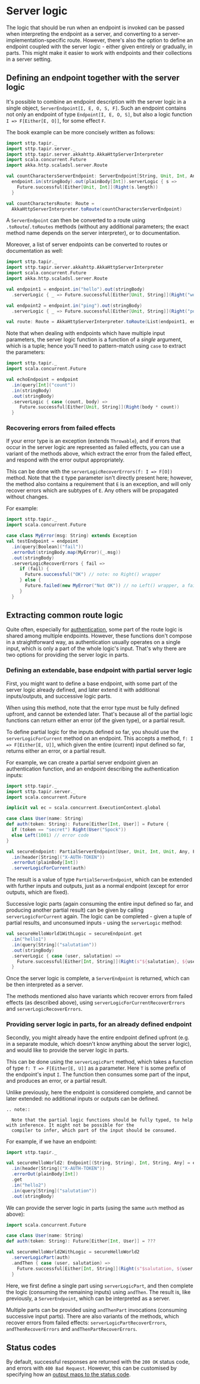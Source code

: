 # Server logic

The logic that should be run when an endpoint is invoked can be passed when interpreting the endpoint as a server, and
converting to a server-implementation-specific route. However, there's also the option to define an endpoint
coupled with the server logic - either given entirely or gradually, in parts. This might make it easier to work with
endpoints and their collections in a server setting.

## Defining an endpoint together with the server logic

It's possible to combine an endpoint description with the server logic in a single object,
`ServerEndpoint[I, E, O, S, F]`. Such an endpoint contains not only an endpoint of type `Endpoint[I, E, O, S]`, but
also a logic function `I => F[Either[E, O]]`, for some effect `F`.

The book example can be more concisely written as follows:

```scala mdoc:compile-only
import sttp.tapir._
import sttp.tapir.server._
import sttp.tapir.server.akkahttp.AkkaHttpServerInterpreter
import scala.concurrent.Future
import akka.http.scaladsl.server.Route

val countCharactersServerEndpoint: ServerEndpoint[String, Unit, Int, Any, Future] =
  endpoint.in(stringBody).out(plainBody[Int]).serverLogic { s =>
    Future.successful[Either[Unit, Int]](Right(s.length))
  }

val countCharactersRoute: Route = 
  AkkaHttpServerInterpreter.toRoute(countCharactersServerEndpoint)
```

A `ServerEndpoint` can then be converted to a route using `.toRoute`/`.toRoutes` methods (without any additional
parameters; the exact method name depends on the server interpreter), or to documentation.

Moreover, a list of server endpoints can be converted to routes or documentation as well:

```scala mdoc:compile-only
import sttp.tapir._
import sttp.tapir.server.akkahttp.AkkaHttpServerInterpreter
import scala.concurrent.Future
import akka.http.scaladsl.server.Route

val endpoint1 = endpoint.in("hello").out(stringBody)
  .serverLogic { _ => Future.successful[Either[Unit, String]](Right("world")) }

val endpoint2 = endpoint.in("ping").out(stringBody)
  .serverLogic { _ => Future.successful[Either[Unit, String]](Right("pong")) }

val route: Route = AkkaHttpServerInterpreter.toRoute(List(endpoint1, endpoint2))
```

Note that when dealing with endpoints which have multiple input parameters, the server logic function is a function
of a *single* argument, which is a tuple; hence you'll need to pattern-match using `case` to extract the parameters:

```scala mdoc:compile-only
import sttp.tapir._
import scala.concurrent.Future

val echoEndpoint = endpoint
  .in(query[Int]("count"))
  .in(stringBody)
  .out(stringBody)
  .serverLogic { case (count, body) =>
     Future.successful[Either[Unit, String]](Right(body * count))
  }
```

### Recovering errors from failed effects

If your error type is an exception (extends `Throwable`), and if errors that occur in the server logic are represented
as failed effects, you can use a variant of the methods above, which extract the error from the failed effect, and
respond with the error output appropriately.

This can be done with the `serverLogicRecoverErrors(f: I => F[O])` method. Note that the `E` type parameter isn't
directly present here; however, the method also contains a requirement that `E` is an exception, and will only recover
errors which are subtypes of `E`. Any others will be propagated without changes.

For example:

```scala mdoc:compile-only
import sttp.tapir._
import scala.concurrent.Future

case class MyError(msg: String) extends Exception
val testEndpoint = endpoint
  .in(query[Boolean]("fail"))
  .errorOut(stringBody.map(MyError)(_.msg))
  .out(stringBody)
  .serverLogicRecoverErrors { fail =>
     if (fail) {
       Future.successful("OK") // note: no Right() wrapper
     } else {
       Future.failed(new MyError("Not OK")) // no Left() wrapper, a failed future
     }
  }
```

## Extracting common route logic

Quite often, especially for [authentication](../endpoint/auth.md), some part of the route logic is shared among
multiple endpoints. However, these functions don't compose in a straightforward way, as authentication usually operates
on a single input, which is only a part of the whole logic's input. That's why there are two options for providing
the server logic in parts.

### Defining an extendable, base endpoint with partial server logic
 
First, you might want to define a base endpoint, with some part of the server logic already defined, and later
extend it with additional inputs/outputs, and successive logic parts.

When using this method, note that the error type must be fully defined upfront, and cannot be extended later. That's
because all of the partial logic functions can return either an error (of the given type), or a partial result.

To define partial logic for the inputs defined so far, you should use the `serverLogicForCurrent` method on an
endpoint. This accepts a method, `f: I => F[Either[E, U]]`, which given the entire (current) input defined so far,
returns either an error, or a partial result.

For example, we can create a partial server endpoint given an authentication function, and an endpoint describing
the authentication inputs:

```scala mdoc:silent
import sttp.tapir._
import sttp.tapir.server._
import scala.concurrent.Future

implicit val ec = scala.concurrent.ExecutionContext.global

case class User(name: String)
def auth(token: String): Future[Either[Int, User]] = Future {
  if (token == "secret") Right(User("Spock"))
  else Left(1001) // error code
}

val secureEndpoint: PartialServerEndpoint[User, Unit, Int, Unit, Any, Future] = endpoint
  .in(header[String]("X-AUTH-TOKEN"))
  .errorOut(plainBody[Int])
  .serverLogicForCurrent(auth)
```

The result is a value of type `PartialServerEndpoint`, which can be extended with further inputs and outputs, just
as a normal endpoint (except for error outputs, which are fixed). 

Successive logic parts (again consuming the entire input defined so far, and producing another partial result) can
be given by calling `serverLogicForCurrent` again. The logic can be completed - given a tuple of partial results,
and unconsumed inputs - using the `serverLogic` method:

```scala mdoc:compile-only
val secureHelloWorld1WithLogic = secureEndpoint.get
  .in("hello1")
  .in(query[String]("salutation"))
  .out(stringBody)
  .serverLogic { case (user, salutation) =>
    Future.successful[Either[Int, String]](Right(s"${salutation}, ${user.name}!"))
  }
```                    

Once the server logic is complete, a `ServerEndpoint` is returned, which can be then interpreted as a server.

The methods mentioned also have variants which recover errors from failed effects (as described above), using
`serverLogicForCurrentRecoverErrors` and `serverLogicRecoverErrors`.

### Providing server logic in parts, for an already defined endpoint

Secondly, you might already have the entire endpoint defined upfront (e.g. in a separate module, which
doesn't know anything about the server logic), and would like to provide the server logic in parts.

This can be done using the `serverLogicPart` method, which takes a function of type `f: T => F[Either[E, U]]` as
a parameter. Here `T` is some prefix of the endpoint's input `I`. The function then consumes some part of the input,
and produces an error, or a partial result.

Unlike previously, here the endpoint is considered complete, and cannot be later extended: no additional inputs
or outputs can be defined. 

```eval_rst
.. note::

  Note that the partial logic functions should be fully typed, to help with inference. It might not be possible for the
  compiler to infer, which part of the input should be consumed.
```

For example, if we have an endpoint:

```scala mdoc:silent:reset
import sttp.tapir._

val secureHelloWorld2: Endpoint[(String, String), Int, String, Any] = endpoint
  .in(header[String]("X-AUTH-TOKEN"))
  .errorOut(plainBody[Int])
  .get
  .in("hello2")
  .in(query[String]("salutation"))
  .out(stringBody)
```

We can provide the server logic in parts (using the same `auth` method as above):

```scala mdoc:compile-only
import scala.concurrent.Future

case class User(name: String)
def auth(token: String): Future[Either[Int, User]] = ???

val secureHelloWorld2WithLogic = secureHelloWorld2
  .serverLogicPart(auth)
  .andThen { case (user, salutation) =>
    Future.successful[Either[Int, String]](Right(s"$salutation, ${user.name}!"))
  }
```
 
Here, we first define a single part using `serverLogicPart`, and then complete the logic (consuming the remaining 
inputs) using `andThen`. The result is, like previously, a `ServerEndpoint`, which can be interpreted as a server.

Multiple parts can be provided using `andThenPart` invocations (consuming successive input parts). There are also
variants of the methods, which recover errors from failed effects: `serverLogicPartRecoverErrors`, 
`andThenRecoverErrors` and `andThenPartRecoverErrors`.

## Status codes

By default, successful responses are returned with the `200 OK` status code, and errors with `400 Bad Request`. However,
this can be customised by specifying how an [output maps to the status code](../endpoint/statuscodes.md).
